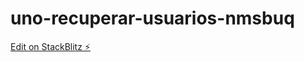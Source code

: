 # uno-recuperar-usuarios-nmsbuq

[Edit on StackBlitz ⚡️](https://stackblitz.com/edit/uno-recuperar-usuarios-nmsbuq)